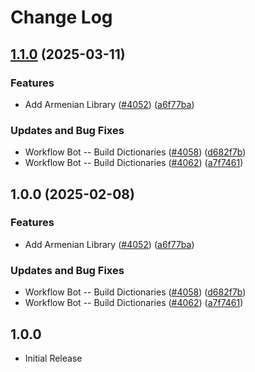 # Change Log

## [1.1.0](https://github.com/ThomasNieto/cspell-dicts/compare/@cspell/dict-hy@1.0.0...@cspell/dict-hy@1.1.0) (2025-03-11)


### Features

* Add Armenian Library ([#4052](https://github.com/ThomasNieto/cspell-dicts/issues/4052)) ([a6f77ba](https://github.com/ThomasNieto/cspell-dicts/commit/a6f77baa4da10c4a45cd5d833ed6b2e0f8d21bf7))


### Updates and Bug Fixes

* Workflow Bot -- Build Dictionaries ([#4058](https://github.com/ThomasNieto/cspell-dicts/issues/4058)) ([d682f7b](https://github.com/ThomasNieto/cspell-dicts/commit/d682f7b14b9a7f10acb31fb782438225fa4bef14))
* Workflow Bot -- Build Dictionaries ([#4062](https://github.com/ThomasNieto/cspell-dicts/issues/4062)) ([a7f7461](https://github.com/ThomasNieto/cspell-dicts/commit/a7f74615a64427e63925673ed99d1fd5aa926a3a))

## 1.0.0 (2025-02-08)


### Features

* Add Armenian Library ([#4052](https://github.com/streetsidesoftware/cspell-dicts/issues/4052)) ([a6f77ba](https://github.com/streetsidesoftware/cspell-dicts/commit/a6f77baa4da10c4a45cd5d833ed6b2e0f8d21bf7))


### Updates and Bug Fixes

* Workflow Bot -- Build Dictionaries ([#4058](https://github.com/streetsidesoftware/cspell-dicts/issues/4058)) ([d682f7b](https://github.com/streetsidesoftware/cspell-dicts/commit/d682f7b14b9a7f10acb31fb782438225fa4bef14))
* Workflow Bot -- Build Dictionaries ([#4062](https://github.com/streetsidesoftware/cspell-dicts/issues/4062)) ([a7f7461](https://github.com/streetsidesoftware/cspell-dicts/commit/a7f74615a64427e63925673ed99d1fd5aa926a3a))

## 1.0.0

- Initial Release
